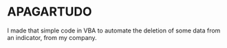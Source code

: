 # APAGARTUDO
I made that simple code in VBA to automate the deletion of some data from an indicator, from my company.
